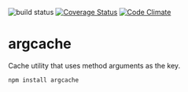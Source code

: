 ![build status](https://travis-ci.org/esco/argcache.svg?branch=master) [![Coverage Status](https://img.shields.io/coveralls/esco/argcache.svg)](https://coveralls.io/r/esco/argcache) [![Code Climate](https://codeclimate.com/github/esco/argcache/badges/gpa.svg)](https://codeclimate.com/github/esco/argcache)

argcache
========

Cache utility that uses method arguments as the key.

```
npm install argcache
```
